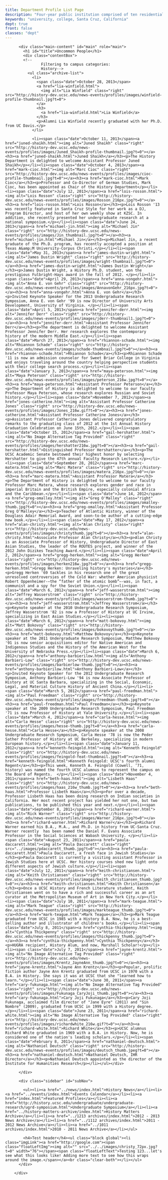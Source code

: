 ```yaml
---
title: Department Profile List Page
description: "Four-year public institution comprised of ten residential college communities nestled in the redwood forests and meadows overlooking central California's Monterey Bay."
keywords: "university, college, Santa Cruz, California"
dept: true
front: false
classes: "dept"
---
```


<div class="row" id="sprflt">

          <div class="main-content" id="main" role="main">
            <h1 id="title">Uncommon People</h1>
            <div class="contentBox">
            <!--
                    Filtering to campus categories:
                    History-->
              <ul class="archive-list">
                <li>
                  <span class="date">October 28, 2013</span>
                  <a href="lia-winfield.html">
                    <img alt="Lia Winfield" class="right" src="http://history-dev.ucsc.edu/news-events/profiles/images/winfield-profile-thumbnail.jpg?t=0">
                  </a>
                  <h3>
                    <a href="lia-winfield.html">Lia Winfield</a>
                  </h3>
                  <p>Alumni Lia Winfield recently graduated with her Ph.D. from UC Davis.</p>
                </li>

                <li><span class="date">October 11, 2013</span><a href="juned-shaikh.html"><img alt="Juned Shaikh" class="right" src="http://history-dev.ucsc.edu/news-events/profiles/images/Juned_Shaikh-profile-thumbnail.jpg?t=0"></a><h3><a href="juned-shaikh.html">Juned Shaikh</a></h3><p>The History Department is delighted to welcome Assistant Professor Juned Shaikh</p></li><li><span class="date">October 4, 2013</span><a href="mark-cioc.html"><img alt="Marc Cioc" class="right" src="http://history-dev.ucsc.edu/news-events/profiles/images/cioc-profile-thumbnail.jpg?t=0"></a><h3><a href="mark-cioc.html">Mark Cioc</a></h3><p>Professor and Co-Director of German Studies, Mark Cioc, has been appointed as Chair of the History Department</p></li><li><span class="date">July 12, 2013</span><a href="lois-rosson.html"><img alt="Lois Rosson" class="right" src="http://history-dev.ucsc.edu/news-events/profiles/images/Rosson_216px.jpg?t=0"></a><h3><a href="lois-rosson.html">Lois Rosson</a></h3><p>Lois Rosson '13 was recently featured in Santa Cruz Style for her work as a DJ, Program Director, and host of her own weekly show at KZSC. In addition, she recently presented her undergraduate research at a national symposium.</p></li><li><span class="date">June 24, 2013</span><a href="michael-jin.html"><img alt="Michael Jin" class="right" src="http://history-dev.ucsc.edu/news-events/profiles/images/Jin_thumbnail.jpg?t=0"></a><h3><a href="michael-jin.html">Michael Jin</a></h3><p>Michael Jin, a recent graduate of the Ph.D. program, has recently accepted a position at Texas A&amp;M University-Corpus Christi.</p></li><li><span class="date">May 31, 2013</span><a href="james-dustin-wright.html"><img alt="James Dustin Wright" class="right" src="http://history-dev.ucsc.edu/news-events/profiles/images/wright-thumbnail.jpg?t=0"></a><h3><a href="james-dustin-wright.html">James Dustin Wright</a></h3><p>James Dustin Wright, a History Ph.D. student, won the prestigious Fulbright-Hays award in the fall of 2012. </p></li><li><span class="date">April 29, 2013</span><a href="anna-vongehr.html"><img alt="Anna E. von Gehr" class="right" src="http://history-dev.ucsc.edu/news-events/profiles/images/AnnavonGehr_216px.jpg?t=0"></a><h3><a href="anna-vongehr.html">Anna E. von Gehr</a></h3><p>Invited Keynote Speaker for the 2013 Undergraduate Research Symposium, Anna E. von Gehr '99 is now Director of University Arts Development, University of Virginia. </p></li><li><span class="date">April 5, 2013</span><a href="jennifer-derr.html"><img alt="Jennifer Derr" class="right" src="http://history-dev.ucsc.edu/news-events/profiles/images/jderr-thumbnail1.jpg?t=0"></a><h3><a href="jennifer-derr.html">Assistant Professor Jennifer Derr</a></h3><p>The department is delighted to welcome Assistant Professor Jennifer Derr. Her research explores the contemporary history of the modern Middle East.</p></li><li><span class="date">March 27, 2013</span><a href="rhiannon-schade.html"><img alt="Rhiannon Schade" class="right" src="http://history-dev.ucsc.edu/news-events/images/schade-thumbnail.jpg?t=0"></a><h3><a href="rhiannon-schade.html">Rhiannon Schade</a></h3><p>Rhiannon Schade '11 is now an admission counselor for Sweet Briar College in Virginia and enjoys traveling around the country helping perspective students with their college search process.</p></li><li><span class="date">January 3, 2013</span><a href="maya-peterson.html"><img alt="Maya Peterson" class="right" src="http://history-dev.ucsc.edu/news-events/profiles/images/peterson_216w.jpg?t=0"></a><h3><a href="maya-peterson.html">Assistant Professor Peterson</a></h3><p>The Department of History is delighted to welcome to our faculty Professor Maya Peterson, whose research explores Russian and Soviet history.</p></li><li><span class="date">November 7, 2012</span><a href="jones-catherine.html"><img alt="Assistant Professor Catherine Jones" class="right" src="http://history-dev.ucsc.edu/news-events/profiles/images/Jones_216w.gif?t=0"></a><h3><a href="jones-catherine.html">Assistant Professor Catherine Jones</a></h3><p>Assistant Professor Catherine Jones delivered congratulatory remarks to the graduating class of 2012 at the 1st Annual History Graduation Celebration on June 15th, 2012.</p></li><li><span class="date">October 15, 2012</span><a href="gail-hershatter.html"><img alt="No Image Alternative Tag Provided" class="right" src="http://history-dev.ucsc.edu/news-events/profiles/images/hershatter216w.jpg?t=0"></a><h3><a href="gail-hershatter.html">Distinguished Professor Hershatter</a></h3><p>The UCSC Academic Senate bestowed their highest honor by selecting Hershatter to give the 47th annual Faculty Research Lecture.</p></li><li><span class="date">September 28, 2012</span><a href="marc-matera.html"><img alt="Marc Matera" class="right" src="http://history-dev.ucsc.edu/news-events/profiles/images/matera_216px.jpg?t=0"></a><h3><a href="marc-matera.html">Assistant Professor Matera</a></h3><p>The Department of History is delighted to welcome to our faculty Professor Marc Matera, whose research explores gender and race in imperial Britain and the British Empire, especially colonial Africa and the Caribbean.</p></li><li><span class="date">June 14, 2012</span><a href="greg-omalley.html"><img alt="Greg O'Malley" class="right" src="http://history-dev.ucsc.edu/news-events/profiles/images/omalley-thumb.jpg?t=0"></a><h3><a href="greg-omalley.html">Assistant Professor Greg O'Malley</a></h3><p>Teacher of Atlantic History, winner of the Douglass Adair Memorial Award, and soon-to-be author of a cutting-edge new book.</p></li><li><span class="date">May 17, 2012</span><a href="alan-christy.html"><img alt="Alan Christy" class="right" src="http://history-dev.ucsc.edu/news-events/profiles/images/christythumb.jpg?t=0"></a><h3><a href="alan-christy.html">Associate Professor Alan Christy</a></h3><p>Alan Christy is an Associate Professor of History, Undergraduate Director of East Asian Studies, the leader of the ROUTES project, and winner of the 2012 John Dizikes Teaching Award.</p></li><li><span class="date">April 2, 2012</span><a href="gregg-herken.html"><img alt="Gregg Herken" class="right" src="http://history-dev.ucsc.edu/news-events/profiles/images/herken216w.jpg?t=0"></a><h3><a href="gregg-herken.html">Gregg Herken: Unraveling history's mysteries</a></h3><p>Gregg Herken '69 tackles in his research one of the great unresolved controversies of the Cold War: whether American physicist Robert Oppenheimer-–the “father of the atomic bomb”–-was, in fact, a communist and a spy for the Soviet Union.</p></li><li><span class="date">March 6, 2012</span><a href="jeff-wasserstrom.html"><img alt="Jeffrey Wasserstrom" class="right" src="http://history-dev.ucsc.edu/news-events/profiles/images/wasserstrom-thumb.jpg?t=0"></a><h3><a href="jeff-wasserstrom.html">Jeffrey Wasserstrom</a></h3><p>Keynote speaker at the 2010 Undergraduate Research Symposium, Jeffrey Wasserstrom '82 is now a Professor of History at UC Irvine, specializing in East Asian Studies.</p></li><li><span class="date">March 6, 2012</span><a href="matt-bokovoy.html"><img alt="Matt Bokovoy" class="right" src="http://history-dev.ucsc.edu/news-events/profiles/images/bokovoythumb.jpg?t=0"></a><h3><a href="matt-bokovoy.html">Matthew Bokovoy</a></h3><p>Keynote speaker at the 2011 Undergraduate Research Symposium, Matthew Bokovoy '91 is now senior acquisitions editor for Native American and Indigenous Studies and the History of the American West for the University of Nebraska Press.</p></li><li><span class="date">March 6, 2012</span><a href="anthony-barbierilow.html"><img alt="Anthony Barbieri-Low" class="right" src="http://history-dev.ucsc.edu/news-events/profiles/images/barbierlow-thumb.jpg?t=0"></a><h3><a href="anthony-barbierilow.html">Anthony Barbieri-Low</a></h3><p>Invited Keynote Speaker for the 2012 Undergraduate Research Symposium, Anthony Barbieri-Low '94 is now Associate Professor of History at UC Santa Barbara, specializing in the Social, Economic, Legal, and Material Culture History of Ancient China.</p></li><li><span class="date">March 5, 2012</span><a href="paul-freedman.html"><img alt="Paul Freedman" class="right" src="http://history-dev.ucsc.edu/news-events/profiles/images/freedman-thumb.jpg?t=0"></a><h3><a href="paul-freedman.html">Paul Freedman</a></h3><p>Keynote speaker at the 2009 Undergraduate Research Symposium, Paul Freedman '71 is now Professor of History at Yale University.</p></li><li><span class="date">March 4, 2012</span><a href="carla-hesse.html"><img alt="Carla Hesse" class="right" src="http://history-dev.ucsc.edu/news-events/profiles/images/hesse-thumb.jpg?t=0"></a><h3><a href="carla-hesse.html">Carla Hesse</a></h3><p>Keynote speaker at the 2008 Undergraduate Research Symposium, Carla Hesse '78 is now the Peder Sather Professor of History at UC Berkeley, specializing in modern European history.</p></li><li><span class="date">January 11, 2012</span><a href="kenneth-feingold.html"><img alt="Kenneth Feingold" class="right" src="http://history-dev.ucsc.edu/news-events/profiles/images/feingold-feat-thumbnail.jpg?t=0"></a><h3><a href="kenneth-feingold.html">Kenneth Feingold: UCSC's fourth alumni Regent</a></h3><p>This week, Kenneth A. Feingold (Cowell, ’71, history) was named the fourth UCSC alumnus to represent the campus on the Board of Regents.  </p></li><li><span class="date">November 4, 2011</span><a href="beth-haas.html"><img alt="Lisbeth Haas" class="right" src="http://history-dev.ucsc.edu/news-events/profiles/images/haas_216w_thumb.jpg?t=0"></a><h3><a href="beth-haas.html">Professor Lisbeth Haas</a></h3><p>For over a decade, Professor Lisbeth Haas has been doing research on Indian societies in California. Her most recent project has yielded her not one, but two publications, to be published this year and next.</p></li><li><span class="date">September 8, 2011</span><a href="richard-warner.html"><img alt="Rick Warner" class="right" src="http://history-dev.ucsc.edu/news-events/profiles/images/Warner_216px.jpg?t=0"></a><h3><a href="richard-warner.html">Richard Warner</a></h3><p>Richard Warner earned his B.A., M.A., and Ph.D. in history from UC-Santa Cruz. Warner recently  has been named the Daniel F. Evans Associate Professor in the Social Sciences at Wabash University. </p></li><li><span class="date">August 23, 2011</span><a href="paula-daccarett.html"><img alt="Paula Daccarett" class="right" src="../images/pdaccarett_thumb.jpg?t=0"></a><h3><a href="paula-daccarett.html">Paula Daccarett, a fresh face in Jewish Studies</a></h3><p>Paula Daccarett is currently a visiting assistant Professor in Jewish Studies here at UCSC. Her history courses shed new light onto different aspects of Jewish culture.</p></li><li><span class="date">July 12, 2011</span><a href="keith-christiansen.html"><img alt="Keith Christiansen" class="right" src="http://history-dev.ucsc.edu/news-events/profiles/images/keith_christiansen_thumb.jpg?t=0"></a><h3><a href="keith-christiansen.html">Keith Christiansen</a></h3><p>Once a UCSC History and French Literature student, Keith Christiansen went on to have a rich and successful career as an art curator at the Metropolitan Museum of Art in New York City.</p></li><li><span class="date">July 10, 2011</span><a href="mark-teague.html"><img alt="Mark Teague" class="right" src="http://history-dev.ucsc.edu/news-events/profiles/images/markteague_thumb.jpg?t=0"></a><h3><a href="mark-teague.html">Mark Teague</a></h3><p>Mark Teague graduated from UCSC in 1985 with a History B.A. Now, he is a best-selling author and illustrator of children's books.</p></li><li><span class="date">July 8, 2011</span><a href="cynthia-thickpenny.html"><img alt="Cynthia Thickpenny" class="right" src="http://history-dev.ucsc.edu/news-events/profiles/images/thickpenny_thumb.jpg?t=0"></a><h3><a href="cynthia-thickpenny.html">Cynthia Thickpenny</a></h3><p>HUGRA recipient, History Alum, and now, Marshall Scholar!</p></li><li><span class="date">July 7, 2011</span><a href="jayne-krentz.html"><img alt="No Image Alternative Tag Provided" class="right" src="http://history-dev.ucsc.edu/news-events/profiles/images/Krentz_JayneAnn_thumb.jpg?t=0"></a><h3><a href="jayne-krentz.html">Jayne Ann Krentz</a></h3><p>Popular, prolific fiction author Jayne Ann Krentz graduated from UCSC in 1970 with a B.A. in History. She says it was at UCSC that she "learned how to learn."</p></li><li><span class="date">June 30, 2011</span><a href="cary-fukunaga.html"><img alt="No Image Alternative Tag Provided" class="right" src="http://history-dev.ucsc.edu/news-events/profiles/images/Fukunaga_CaryJoji_thumb.jpg?t=0"></a><h3><a href="cary-fukunaga.html">Cary Joji Fukunaga</a></h3><p>Cary Joji Fukunaga, acclaimed film director of "Jane Eyre" (2011) and "Sin Nombre" (2009), graduated from UCSC in 1999 with a History degree. </p></li><li><span class="date">June 23, 2011</span><a href="richard-white.html"><img alt="No Image Alternative Tag Provided" class="right" src="http://history-dev.ucsc.edu/news-events/profiles/images/richardwhite_216w.gif?t=0"></a><h3><a href="richard-white.html">Richard White</a></h3><p>UCSC alumnus Richard White graduated in 1969 with a B.A. in History. Now, he is considered one of the nation's leading scholars.</p></li><li><span class="date">February 8, 2011</span><a href="nathaniel-deutsch.html"><img alt="Nathaniel Deutsch" class="right" src="http://history-dev.ucsc.edu/news-events/profiles/images/deutsch_thumb.jpeg?t=0"></a><h3><a href="nathaniel-deutsch.html">Nathaniel Deutsch, IHR Director</a></h3><p>Nathaniel Deutsch appointed as the director of the Institute for Humanities Research</p></li></ul></div>
            
          </div>
          
          <div class="sidebar" id="subNav">
            
            <ul><li><a href="../news/index.html">History News</a></li><li><a href="../events/index.html">Events Calendar</a></li><li><a href="index.html">Featured Profiles</a></li><li><a href="http://history.ucsc.edu/undergraduate/undergraduate-research/ugrd-symposium.html">Undergraduate Symposium</a></li><li><a href="../history-matters-archive/index.html">History Matters Archive</a></li><li><a href="../1213 archives/index.html">2012 - 2013 News Archive</a></li><li><a href="../1112 archives/index.html">2011 - 2012 News Archive</a></li><li><a href="../1011 archives/index.html">2010 - 2011 News Archive</a></li></ul>
            
            <h4>Test header</h4><ul class="block global"><li class="imgLink"><a href="http://google.com"><span class="floatLeftImg"><img alt="" src="../../images/christy_72px.jpg?t=0" width="76"></span><span class="floatLeftText">Testing 123...let's see what this looks like! Adding more text to see how this wraps around the image.</span></a><br class="clear-both"></li></ul>
          </div>

        </div>
